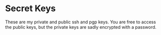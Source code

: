 # Secret Keys

These are my private and public ssh and pgp keys.
You are free to access the public keys, but the private keys are sadly encrypted with a password.